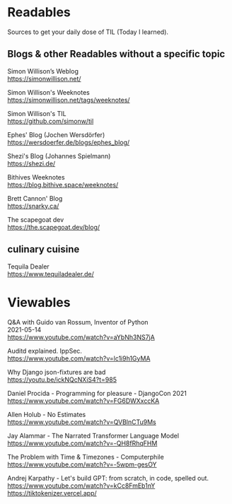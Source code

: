 
# Readables

Sources to get your daily dose of TIL (Today I learned).

## Blogs & other Readables without a specific topic

Simon Willison’s Weblog  
https://simonwillison.net/  

Simon Willison's Weeknotes  
https://simonwillison.net/tags/weeknotes/  

Simon Willison's TIL  
https://github.com/simonw/til  

Ephes' Blog (Jochen Wersdörfer)  
https://wersdoerfer.de/blogs/ephes_blog/  

Shezi's Blog (Johannes Spielmann)  
https://shezi.de/  

Bithives Weeknotes  
https://blog.bithive.space/weeknotes/  

Brett Cannon' Blog  
https://snarky.ca/  

The scapegoat dev  
https://the.scapegoat.dev/blog/  

## culinary cuisine

Tequila Dealer  
https://www.tequiladealer.de/  


# Viewables

Q&A with Guido van Rossum, Inventor of Python  
2021-05-14  
https://www.youtube.com/watch?v=aYbNh3NS7jA  

Auditd explained. IppSec.  
https://www.youtube.com/watch?v=lc1i9h1GyMA  

Why Django json-fixtures are bad  
https://youtu.be/ickNQcNXiS4?t=985  

Daniel Procida - Programming for pleasure - DjangoCon 2021  
https://www.youtube.com/watch?v=FG6DWXxccKA  

Allen Holub - No Estimates  
https://www.youtube.com/watch?v=QVBlnCTu9Ms  

Jay Alammar - The Narrated Transformer Language Model  
https://www.youtube.com/watch?v=-QH8fRhqFHM  

The Problem with Time & Timezones - Computerphile  
https://www.youtube.com/watch?v=-5wpm-gesOY  

Andrej Karpathy - Let's build GPT: from scratch, in code, spelled out.
https://www.youtube.com/watch?v=kCc8FmEb1nY
https://tiktokenizer.vercel.app/
